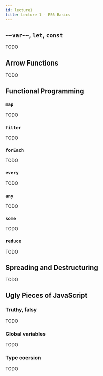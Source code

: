 ```yaml
---
id: lecture1
title: Lecture 1 - ES6 Basics
---
```


## `~~var~~`, `let`, `const`

TODO

## Arrow Functions

TODO

## Functional Programming

### `map`

TODO

### `filter`

TODO

### `forEach`

TODO

### `every`

TODO

### `any`

TODO

### `some`

TODO

### `reduce`

TODO

## Spreading and Destructuring

TODO

## Ugly Pieces of JavaScript

### Truthy, falsy

TODO

### Global variables

TODO

### Type coersion

TODO
